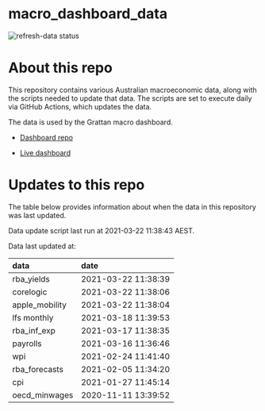 
<!-- README.md is generated from README.Rmd. Please edit that file -->

# macro\_dashboard\_data

<!-- badges: start -->

![refresh-data
status](https://github.com/MattCowgill/macro_dashboard_data/workflows/refresh-data/badge.svg)

<!-- badges: end -->

# About this repo

This repository contains various Australian macroeconomic data, along
with the scripts needed to update that data. The scripts are set to
execute daily via GitHub Actions, which updates the data.

The data is used by the Grattan macro dashboard.

  - [Dashboard repo](https://github.com/grattan/macrodashboard)

  - [Live dashboard](https://mattcowgill.shinyapps.io/macrodashboard/)

# Updates to this repo

The table below provides information about when the data in this
repository was last updated.

Data update script last run at 2021-03-22 11:38:43 AEST.

Data last updated at:

| data            | date                |
| :-------------- | :------------------ |
| rba\_yields     | 2021-03-22 11:38:39 |
| corelogic       | 2021-03-22 11:38:06 |
| apple\_mobility | 2021-03-22 11:38:04 |
| lfs monthly     | 2021-03-18 11:39:53 |
| rba\_inf\_exp   | 2021-03-17 11:38:35 |
| payrolls        | 2021-03-16 11:36:46 |
| wpi             | 2021-02-24 11:41:40 |
| rba\_forecasts  | 2021-02-05 11:34:20 |
| cpi             | 2021-01-27 11:45:14 |
| oecd\_minwages  | 2020-11-11 13:39:52 |
